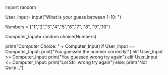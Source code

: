 import random

User_Input= input("What is your guess between 1-10: ")

Numbers = ["1","2","3","4","5","6","7", "8", "9","10"]

Computer_Input= random.choice(Numbers)

print("Computer Choice: " + Computer_Input)
if User_Input == Computer_Input:
    print("You guessed the number correctly!")
elif User_Input >= Computer_Input:
    print("You guessed wrong try again")
elif User_Input <= Computer_Input:
    print("Lol Still wrong try again")
else:
    print("Not Quite...")
